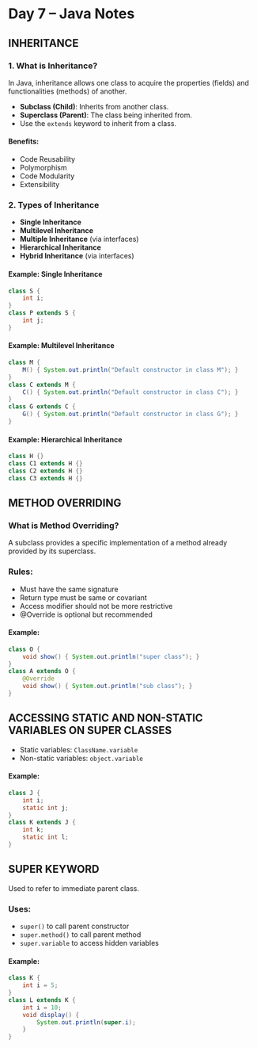 
# Day 7 – Java Notes

## INHERITANCE

### 1. What is Inheritance?

In Java, inheritance allows one class to acquire the properties (fields) and functionalities (methods) of another.

- **Subclass (Child)**: Inherits from another class.
- **Superclass (Parent)**: The class being inherited from.
- Use the `extends` keyword to inherit from a class.

#### Benefits:
- Code Reusability
- Polymorphism
- Code Modularity
- Extensibility

### 2. Types of Inheritance

- **Single Inheritance**
- **Multilevel Inheritance**
- **Multiple Inheritance** (via interfaces)
- **Hierarchical Inheritance**
- **Hybrid Inheritance** (via interfaces)

#### Example: Single Inheritance
```java
class S {
    int i;
}
class P extends S {
    int j;
}
```

#### Example: Multilevel Inheritance
```java
class M {
    M() { System.out.println("Default constructor in class M"); }
}
class C extends M {
    C() { System.out.println("Default constructor in class C"); }
}
class G extends C {
    G() { System.out.println("Default constructor in class G"); }
}
```

#### Example: Hierarchical Inheritance
```java
class H {}
class C1 extends H {}
class C2 extends H {}
class C3 extends H {}
```

## METHOD OVERRIDING

### What is Method Overriding?

A subclass provides a specific implementation of a method already provided by its superclass.

### Rules:

- Must have the same signature
- Return type must be same or covariant
- Access modifier should not be more restrictive
- @Override is optional but recommended

#### Example:
```java
class O {
    void show() { System.out.println("super class"); }
}
class A extends O {
    @Override
    void show() { System.out.println("sub class"); }
}
```

## ACCESSING STATIC AND NON-STATIC VARIABLES ON SUPER CLASSES

- Static variables: `ClassName.variable`
- Non-static variables: `object.variable`

#### Example:
```java
class J {
    int i;
    static int j;
}
class K extends J {
    int k;
    static int l;
}
```

## SUPER KEYWORD

Used to refer to immediate parent class.

### Uses:
- `super()` to call parent constructor
- `super.method()` to call parent method
- `super.variable` to access hidden variables

#### Example:
```java
class K {
    int i = 5;
}
class L extends K {
    int i = 10;
    void display() {
        System.out.println(super.i);
    }
}
```
